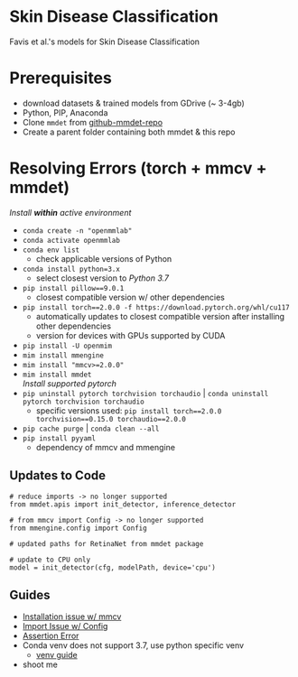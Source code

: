 # Skin Disease Classification
Favis et al.'s models for Skin Disease Classification
# Prerequisites
- download datasets & trained models from GDrive (~ 3-4gb)
- Python, PIP, Anaconda
- Clone `mmdet` from [github-mmdet-repo](https://github.com/open-mmlab/mmdetection)
- Create a parent folder containing both mmdet & this repo
# Resolving Errors (torch + mmcv + mmdet)
*Install **within** active environment*
- `conda create -n "openmmlab"`
- `conda activate openmmlab`
- `conda env list`
	- check applicable versions of Python
- `conda install python=3.x`
	- select closest version to *Python 3.7*
- `pip install pillow==9.0.1`
	- closest compatible version w/ other dependencies
- `pip install torch==2.0.0 -f https://download.pytorch.org/whl/cu117`
	- automatically updates to closest compatible version after installing other dependencies
	- version for devices with GPUs supported by CUDA
- `pip install -U openmim`
- `mim install mmengine`
- `mim install "mmcv>=2.0.0"`
- `mim install mmdet` \
*Install supported pytorch*
- `pip uninstall pytorch torchvision torchaudio` | `conda uninstall pytorch torchvision torchaudio`
  - specific versions used: `pip install torch==2.0.0 torchvision==0.15.0 torchaudio==2.0.0`
- `pip cache purge` | `conda clean --all`
- `pip install pyyaml`
  - dependency of mmcv and mmengine
## Updates to Code
```
# reduce imports -> no longer supported
from mmdet.apis import init_detector, inference_detector

# from mmcv import Config -> no longer supported
from mmengine.config import Config

# updated paths for RetinaNet from mmdet package

# update to CPU only
model = init_detector(cfg, modelPath, device='cpu')
```
## Guides
- [Installation issue w/ mmcv](https://github.com/open-mmlab/mmcv/issues/1055)
- [Import Issue w/ Config](https://stackoverflow.com/questions/75988459/cannot-import-name-config-from-mmcv-unknown-location)
- [Assertion Error](https://stackoverflow.com/questions/57814535/assertionerror-torch-not-compiled-with-cuda-enabled-in-spite-upgrading-to-cud)
- Conda venv does not support 3.7, use python specific venv
  - [venv guide](https://www.freecodecamp.org/news/how-to-setup-virtual-environments-in-python/)
- shoot me